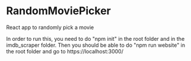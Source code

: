# RandomMoviePicker
React app to randomly pick a movie

In order to run this, you need to do "npm init" in the root folder and in the imdb_scraper folder.
Then you should be able to do "npm run website" in the root folder and go to https://localhost:3000/
